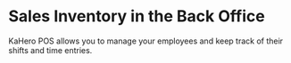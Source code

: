 # **Sales Inventory in the Back Office**

KaHero POS allows you to manage your employees and keep track of their shifts and time entries.